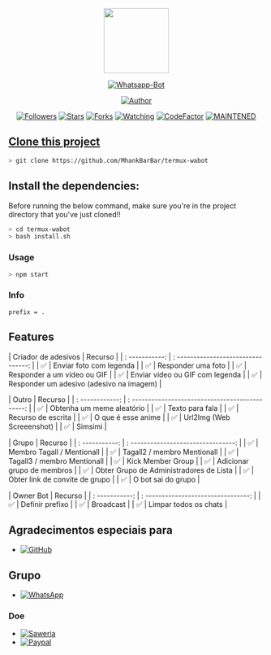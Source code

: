 <p align="center">
<img src="https://static.wikia.nocookie.net/kenja-no-mago/images/8/85/Sizilien_von_klode_1.jpg/revision/latest/top-crop/width/300/height/300?cb=20190417164406" width="128" height="128"/>
</p>
<p align="center">
<a href="#"><img title="Whatsapp-Bot" src="https://img.shields.io/badge/Termux Whatsapp Bot-green?colorA=%23ff0000&colorB=%23017e40&style=for-the-badge"></a>
</p>
<p align="center">
<a href="https://github.com/mhankbarbar"><img title="Author" src="https://img.shields.io/badge/Author-mhankbarbar-red.svg?style=for-the-badge&logo=github"></a>
</p>
<p align="center">
<a href="https://github.com/mhankbarbar/followers"><img title="Followers" src="https://img.shields.io/github/followers/mhankbarbar?color=blue&style=flat-square"></a>
<a href="https://github.com/mhankbarbar/termux-wabot/stargazers/"><img title="Stars" src="https://img.shields.io/github/stars/mhankbarbar/termux-wabot?color=red&style=flat-square"></a>
<a href="https://github.com/mhankbarbar/termux-wabot/network/members"><img title="Forks" src="https://img.shields.io/github/forks/mhankbarbar/termux-wabot?color=red&style=flat-square"></a>
<a href="https://github.com/mhankbarbar/termux-wabot/watchers"><img title="Watching" src="https://img.shields.io/github/watchers/mhankbarbar/termux-wabot?label=Watchers&color=blue&style=flat-square"></a>
<a href="https://www.codefactor.io/repository/github/mhankbarbar/termux-wabot"><img src="https://www.codefactor.io/repository/github/mhankbarbar/termux-wabot/badge" alt="CodeFactor" /></a>
<a href="#"><img title="MAINTENED" src="https://img.shields.io/badge/MAINTENED-YES-blue.svg"</a>
</p>

## Clone this project

```bash
> git clone https://github.com/MhankBarBar/termux-wabot
```

## Install the dependencies:
Before running the below command, make sure you're in the project directory that
you've just cloned!!

```bash
> cd termux-wabot
> bash install.sh
```

### Usage
```bash
> npm start
```

### Info
```
prefix = .
```

## Features

|  Criador de adesivos |  Recurso |
 |  : -----------: |  : --------------------------------: |
 |  ✅ |  Enviar foto com legenda |
 |  ✅ |  Responder uma foto |
 |  ✅ |  Responder a um vídeo ou GIF |
 |  ✅ |  Enviar vídeo ou GIF com legenda |
 |  ✅ |  Responder um adesivo (adesivo na imagem) |

 |  Outro |  Recurso |
 |  : ------------: |  : ---------------------------------------------: |
 |  ✅ |  Obtenha um meme aleatório |
 |  ✅ |  Texto para fala |
 |  ✅ |  Recurso de escrita |
 |  ✅ |  O que é esse anime |
 |  ✅ |  Url2Img (Web Screeenshot) |
 |  ✅ |  Simsimi |

 |  Grupo |  Recurso |
 |  : -----------: |  : --------------------------------: |
 |  ✅ |  Membro Tagall / Mentionall |
 |  ✅ |  Tagall2 / membro Mentionall |
 |  ✅ |  Tagall3 / membro Mentionall |
 |  ✅ |  Kick Member Group |
 |  ✅ |  Adicionar grupo de membros |
 |  ✅ |  Obter Grupo de Administradores de Lista |
 |  ✅ |  Obter link de convite de grupo |
 |  ✅ |  O bot sai do grupo |

 |  Owner Bot |  Recurso |
 |  : -----------: |  : --------------------------------: |
 |  ✅ |  Definir prefixo |
 |  ✅ |  Broadcast |
 |  ✅ |  Limpar todos os chats |

## Agradecimentos especiais para
 * <a href="https://github.com/adiwajshing/Baileys"> <img alt = "GitHub" src = "https://img.shields.io/badge/adiwajshing/Baileys%20-%23121011.  svg? & style = for-the-badge & logo = github & logoColor = white "/> </a>

 ## Grupo
 * <a href="https://chat.whatsapp.com/KLfjq8AK4Jz62Pqfz5sv0v"> <img alt = "WhatsApp" src = "https://img.shields.io/badge/WhatsApp%20Group-25D366?style=for  -the-badge & logo = whatsapp & logoColor = white "/> </a>

 ### Doe
 * <a href="https://saweria.co/donate/mhankbarbar"> <img alt = "Saweria" src = "https://img.shields.io/badge/Saweria-F16061?style=for-the  -badge & logo = ko-fi & logoColor = white "/> </a>
 * <a href="https://paypal.me/mhankbarbar"> <img alt = "Paypal" src = "https://img.shields.io/badge/PayPal-00457C?style=for-the-badge&logo  = paypal & logoColor = white "/> </a>